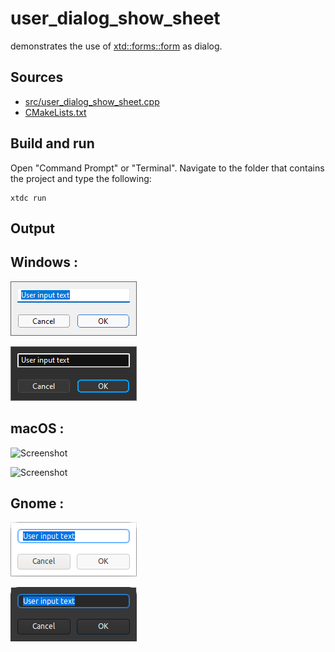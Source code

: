 # user_dialog_show_sheet

demonstrates the use of [xtd::forms::form](https://gammasoft71.github.io/xtd/reference_guides/latest/classxtd_1_1forms_1_1form.html) as dialog.

## Sources

* [src/user_dialog_show_sheet.cpp](src/user_dialog_show_sheet.cpp)
* [CMakeLists.txt](CMakeLists.txt)

## Build and run

Open "Command Prompt" or "Terminal". Navigate to the folder that contains the project and type the following:

```shell
xtdc run
```

## Output

## Windows :

![Screenshot](../../../../docs/pictures/examples/user_dialog_show_sheet_w.png)

![Screenshot](../../../../docs/pictures/examples/user_dialog_show_sheet_wd.png)

## macOS :

![Screenshot](../../../../docs/pictures/examples/user_dialog_show_sheet_m.png)

![Screenshot](../../../../docs/pictures/examples/user_dialog_show_sheet_md.png)

## Gnome :

![Screenshot](../../../../docs/pictures/examples/user_dialog_show_sheet_g.png)

![Screenshot](../../../../docs/pictures/examples/user_dialog_show_sheet_gd.png)
